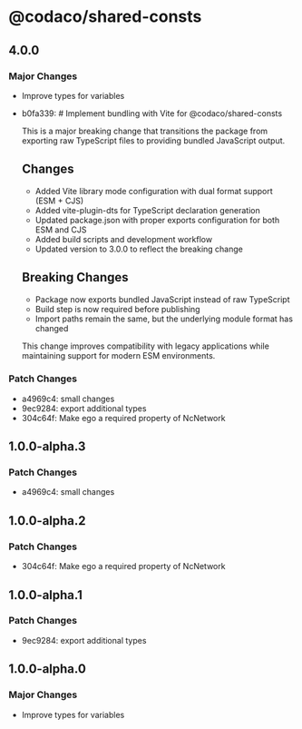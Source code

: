 # @codaco/shared-consts

## 4.0.0

### Major Changes

- Improve types for variables
- b0fa339: # Implement bundling with Vite for @codaco/shared-consts

  This is a major breaking change that transitions the package from exporting raw TypeScript files to providing bundled JavaScript output.

  ## Changes

  - Added Vite library mode configuration with dual format support (ESM + CJS)
  - Added vite-plugin-dts for TypeScript declaration generation
  - Updated package.json with proper exports configuration for both ESM and CJS
  - Added build scripts and development workflow
  - Updated version to 3.0.0 to reflect the breaking change

  ## Breaking Changes

  - Package now exports bundled JavaScript instead of raw TypeScript
  - Build step is now required before publishing
  - Import paths remain the same, but the underlying module format has changed

  This change improves compatibility with legacy applications while maintaining support for modern ESM environments.

### Patch Changes

- a4969c4: small changes
- 9ec9284: export additional types
- 304c64f: Make ego a required property of NcNetwork

## 1.0.0-alpha.3

### Patch Changes

- a4969c4: small changes

## 1.0.0-alpha.2

### Patch Changes

- 304c64f: Make ego a required property of NcNetwork

## 1.0.0-alpha.1

### Patch Changes

- 9ec9284: export additional types

## 1.0.0-alpha.0

### Major Changes

- Improve types for variables
